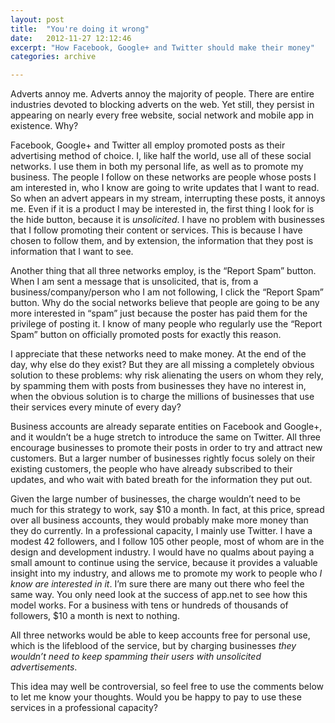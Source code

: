 ```yaml
---
layout: post
title:  "You're doing it wrong"
date:   2012-11-27 12:12:46
excerpt: "How Facebook, Google+ and Twitter should make their money"
categories: archive

---
```


Adverts annoy me. Adverts annoy the majority of people. There are entire industries devoted to blocking adverts on the web. Yet still, they persist in appearing on nearly every free website, social network and mobile app in existence. Why?

Facebook, Google+ and Twitter all employ promoted posts as their advertising method of choice. I, like half the world, use all of these social networks. I use them in both my personal life, as well as to promote my business. The people I follow on these networks are people whose posts I am interested in, who I know are going to write updates that I want to read. So when an advert appears in my stream, interrupting these posts, it annoys me. Even if it is a product I may be interested in, the first thing I look for is the hide button, because it is <em>unsolicited</em>. I have no problem with businesses that I follow promoting their content or services. This is because I have chosen to follow them, and by extension, the information that they post is information that I want to see.

Another thing that all three networks employ, is the “Report Spam” button. When I am sent a message that is unsolicited, that is, from a business/company/person who I am not following, I click the “Report Spam” button. Why do the social networks believe that people are going to be any more interested in “spam” just because the poster has paid them for the privilege of posting it. I know of many people who regularly use the “Report Spam” button on officially promoted posts for exactly this reason.

I appreciate that these networks need to make money. At the end of the day, why else do they exist? But they are all missing a completely obvious solution to these problems: why risk alienating the users on whom they rely, by spamming them with posts from businesses they have no interest in, when the obvious solution is to charge the millions of businesses that use their services every minute of every day?

Business accounts are already separate entities on Facebook and Google+, and it wouldn’t be a huge stretch to introduce the same on Twitter. All three encourage businesses to promote their posts in order to try and attract new customers. But a larger number of businesses rightly focus solely on their existing customers, the people who have already subscribed to their updates, and who wait with bated breath for the information they put out.

Given the large number of businesses, the charge wouldn’t need to be much for this strategy to work, say $10 a month. In fact, at this price, spread over all business accounts, they would probably make more money than they do currently. In a professional capacity, I mainly use Twitter. I have a modest 42 followers, and I follow 105 other people, most of whom are in the design and development industry. I would have no qualms about paying a small amount to continue using the service, because it provides a valuable insight into my industry, and allows me to promote my work to people who <em>I know are interested in it</em>. I’m sure there are many out there who feel the same way. You only need look at the success of app.net to see how this model works. For a business with tens or hundreds of thousands of followers, $10 a month is next to nothing.

All three networks would be able to keep accounts free for personal use, which is the lifeblood of the service, but by charging businesses <em>they wouldn’t need to keep spamming their users with unsolicited advertisements</em>.

This idea may well be controversial, so feel free to use the comments below to let me know your thoughts. Would you be happy to pay to use these services in a professional capacity?
